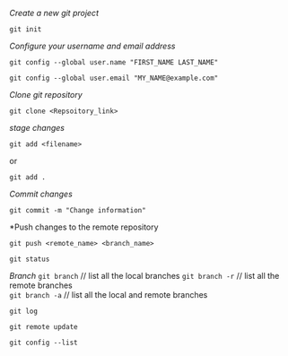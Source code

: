 

*Create a new git project*

`git init`

*Configure your username and email address*

`git config --global user.name "FIRST_NAME LAST_NAME"`

`git config --global user.email "MY_NAME@example.com"`

*Clone git repository*

`git clone <Repsoitory_link>`

*stage changes*

`git add <filename>`

or

`git add .`


*Commit changes*

`git commit -m "Change information"`

*Push changes to the remote repository

`git push <remote_name> <branch_name>`

`git status`

*Branch*
`git branch`      // list all the local branches
`git branch -r`   // list all the remote branches   
`git branch -a`	  // list all the local and remote branches


`git log`

`git remote update`

`git config --list`
